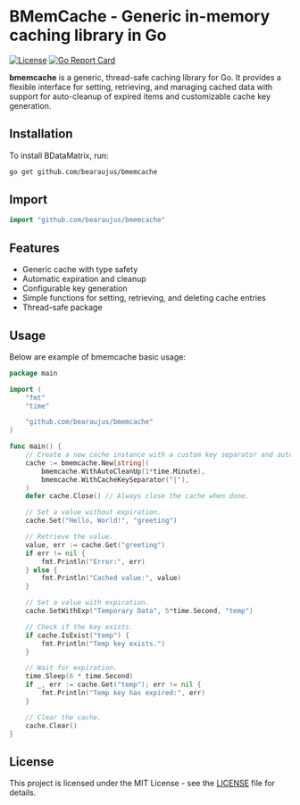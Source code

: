 # BMemCache - Generic in-memory caching library in Go

[![License](https://img.shields.io/badge/license-MIT-blue.svg)](LICENSE)
[![Go Report Card](https://goreportcard.com/badge/github.com/bearaujus/bmemcache)](https://goreportcard.com/report/github.com/bearaujus/bmemcache)

**bmemcache** is a generic, thread-safe caching library for Go. It provides a flexible interface for setting, retrieving, and managing cached data with support for auto-cleanup of expired items and customizable cache key generation.

## Installation

To install BDataMatrix, run:

```sh
go get github.com/bearaujus/bmemcache
```

## Import

```go
import "github.com/bearaujus/bmemcache"
```

## Features

- Generic cache with type safety
- Automatic expiration and cleanup
- Configurable key generation
- Simple functions for setting, retrieving, and deleting cache entries
- Thread-safe package

## Usage

Below are example of bmemcache basic usage:

```go
package main

import (
	"fmt"
	"time"

	"github.com/bearaujus/bmemcache"
)

func main() {
	// Create a new cache instance with a custom key separator and auto-cleanup enabled every 1 minute.
	cache := bmemcache.New[string](
		bmemcache.WithAutoCleanUp(1*time.Minute),
		bmemcache.WithCacheKeySeparator("|"),
	)
	defer cache.Close() // Always close the cache when done.

	// Set a value without expiration.
	cache.Set("Hello, World!", "greeting")

	// Retrieve the value.
	value, err := cache.Get("greeting")
	if err != nil {
		fmt.Println("Error:", err)
	} else {
		fmt.Println("Cached value:", value)
	}

	// Set a value with expiration.
	cache.SetWithExp("Temporary Data", 5*time.Second, "temp")

	// Check if the key exists.
	if cache.IsExist("temp") {
		fmt.Println("Temp key exists.")
	}

	// Wait for expiration.
	time.Sleep(6 * time.Second)
	if _, err := cache.Get("temp"); err != nil {
		fmt.Println("Temp key has expired:", err)
	}

	// Clear the cache.
	cache.Clear()
}
```

## License

This project is licensed under the MIT License - see the [LICENSE](https://github.com/bearaujus/bmemcache/blob/master/LICENSE) file for details.
